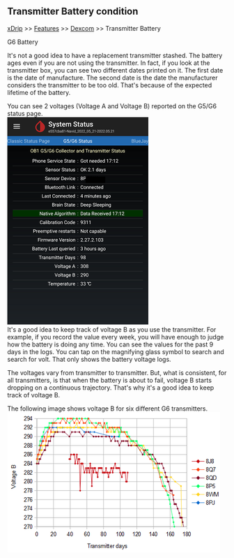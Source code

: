 ## Transmitter Battery condition
[xDrip](../README.md) >> [Features](./Features_page) >> [Dexcom](./Dexcom_page) >> Transmitter Battery  
  
G6 Battery  
  
It's not a good idea to have a replacement transmitter stashed.  The battery ages even if you are not using the transmitter.  In fact, if you look at the transmitter box, you can see two different dates printed on it.  The first date is the date of manufacture.  The second date is the date the manufacturer considers the transmitter to be too old.  That's because of the expected lifetime of the battery.  
  
You can see 2 voltages (Voltage A and Voltage B) reported on the G5/G6 status page.  
![](./images/system-status-pg.png)  
It's a good idea to keep track of voltage B as you use the transmitter.  For example, if you record the value every week, you will have enough to judge how the battery is doing any time.  You can see the values for the past 9 days in the logs.  You can tap on the magnifying glass symbol to search and search for volt.  That only shows the battery voltage logs.   

The voltages vary from transmitter to transmitter.  But, what is consistent, for all transmitters, is that when the battery is about to fail, voltage B starts dropping on a continuous trajectory.  That's why it's a good idea to keep track of voltage B.  

The following image shows voltage B for six different G6 transmitters.  
![](./images/voltage_b_trend.png)  
